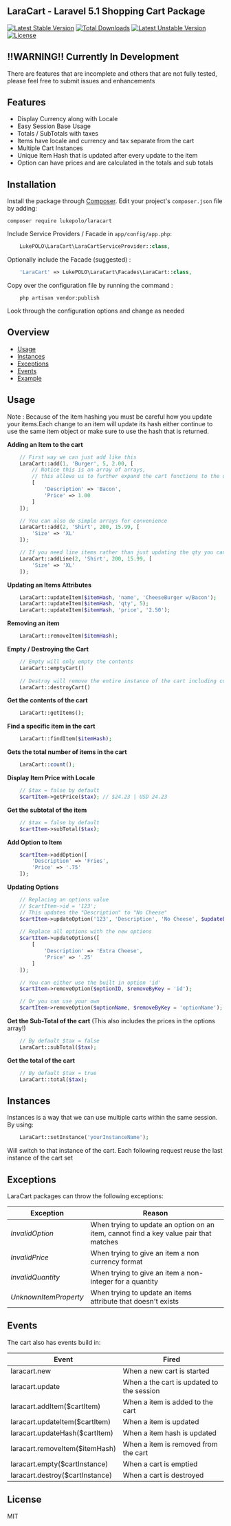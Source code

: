 ## LaraCart - Laravel 5.1 Shopping Cart Package
[![Latest Stable Version](https://poser.pugx.org/lukepolo/laracart/v/stable)](https://packagist.org/packages/lukepolo/laracart) [![Total Downloads](https://poser.pugx.org/lukepolo/laracart/downloads)](https://packagist.org/packages/lukepolo/laracart) [![Latest Unstable Version](https://poser.pugx.org/lukepolo/laracart/v/unstable)](https://packagist.org/packages/lukepolo/laracart) [![License](https://poser.pugx.org/lukepolo/laracart/license)](https://packagist.org/packages/lukepolo/laracart)

## !!WARNING!! Currently In Development
There are features that are incomplete and others that are not fully tested, please feel free to submit issues and enhancements

## Features
* Display Currency along with Locale 
* Easy Session Base Usage
* Totals / SubTotals with taxes
* Items have locale and currency and tax separate from the cart
* Multiple Cart Instances
* Unique Item Hash that is updated after every update to the item
* Option can have prices and are calculated in the totals and sub totals

## Installation

Install the package through [Composer](http://getcomposer.org/). Edit your project's `composer.json` file by adding:

    composer require lukepolo/laracart

Include Service Providers / Facade in `app/config/app.php`:
```php
	LukePOLO\LaraCart\LaraCartServiceProvider::class,
```

Optionally include the Facade (suggested) :
```php
	'LaraCart' => LukePOLO\LaraCart\Facades\LaraCart::class,
```

Copy over the configuration file by running the command :
``` 
    php artisan vendor:publish 
```

Look through the configuration options and change as needed

## Overview

* [Usage](#usage)
* [Instances](#instances)
* [Exceptions](#exceptions)
* [Events](#events)
* [Example](#example)

## Usage

Note : Because of the item hashing you must be careful how you update your items.Each change to an item will update its hash either continue to use the same item object or make sure to use the hash that is returned.

**Adding an Item to the cart**
```php
    // First way we can just add like this
    LaraCart::add(1, 'Burger', 5, 2.00, [
        // Notice this is an array of arrays, 
        // this allows us to further expand the cart functions to the options
        [
            'Description' => 'Bacon',
            'Price' => 1.00
        ]
    ]);

    // You can also do simple arrays for convenience
    LaraCart::add(2, 'Shirt', 200, 15.99, [
        'Size' => 'XL'
    ]);

    // If you need line items rather than just updating the qty you can do
    LaraCart::addLine(2, 'Shirt', 200, 15.99, [
        'Size' => 'XL'
    ]);
```

**Updating an Items Attributes**
```php
    LaraCart::updateItem($itemHash, 'name', 'CheeseBurger w/Bacon');
    LaraCart::updateItem($itemHash, 'qty', 5);
    LaraCart::updateItem($itemHash, 'price', '2.50');
```

**Removing an item**
```php
    LaraCart::removeItem($itemHash);
```

**Empty / Destroying the Cart**
```php
    // Empty will only empty the contents
    LaraCart::emptyCart()
    
    // Destroy will remove the entire instance of the cart including coupons ect.
    LaraCart::destroyCart()
```

**Get the contents of the cart**
```php
    LaraCart::getItems();
```

**Find a specific item in the cart**
```php
    LaraCart::findItem($itemHash);
```
**Gets the total number of items in the cart**
```php
    LaraCart::count();
```

**Display Item Price with Locale**
```php
    // $tax = false by default
    $cartItem->getPrice($tax); // $24.23 | USD 24.23
```

**Get the subtotal of the item**
```php
    // $tax = false by default
    $cartItem->subTotal($tax);
```

**Add Option to Item**
```php
    $cartItem->addOption([
        'Description' => 'Fries',
        'Price' => '.75'
    ]);
```

**Updating Options**
```php
    // Replacing an options value
    // $cartItem->id = '123';
    // This updates the "Description" to "No Cheese"
    $cartItem->updateOption('123', 'Description', 'No Cheese', $updateByKey = 'id');
    
    // Replace all options with the new options
    $cartItem->updateOptions([
        [
            'Description' => 'Extra Cheese',
            'Price' => '.25'
        ]
    ]);

    // You can either use the built in option 'id'
    $cartItem->removeOption($optionID, $removeByKey = 'id');

    // Or you can use your own
    $cartItem->removeOption($optionName, $removeByKey = 'optionName');

```

**Get the Sub-Total of the cart** (This also includes the prices in the options array!)
```php
    // By default $tax = false
    LaraCart::subTotal($tax);
```
**Get the total of the cart**
```php 
    // By default $tax = true
    LaraCart::total($tax);
```


## Instances
Instances is a way that we can use multiple carts within the same session. By using:
```php
    LaraCart::setInstance('yourInstanceName');
```
Will switch to that instance of the cart. Each following request reuse the last instance of the cart set

## Exceptions
LaraCart packages can throw the following exceptions:

| Exception                             | Reason                                                                           |
| ------------------------------------- | --------------------------------------------------------------------------------- |
| *InvalidOption*       | When trying to update an option on an item, cannot find a key value pair that matches  |
| *InvalidPrice*    | When trying to give an item a non currency format   |
| *InvalidQuantity*    | When trying to give an item a non-integer for a quantity  |
| *UnknownItemProperty*    | When trying to update an items attribute that doesn't exists |

## Events

The cart also has events build in:

| Event                | Fired                                   |
| -------------------- | --------------------------------------- |
| laracart.new      | When a new cart is started |
| laracart.update     | When a the cart is updated to the session |
| laracart.addItem($cartItem)      | When a item is added to the cart|
| laracart.updateItem($cartItem)      | When a item is updated|
| laracart.updateHash($cartItem)      | When a item hash is updated|
| laracart.removeItem($itemHash)      | When a item is removed from the cart |
| laracart.empty($cartInstance)      | When a cart is emptied |
| laracart.destroy($cartInstance)      | When a cart is destroyed |


License
----
MIT